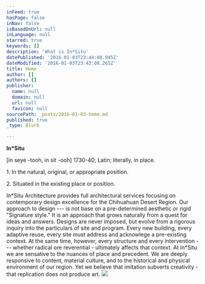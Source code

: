 ```yaml
---
inFeed: true
hasPage: false
inNav: false
isBasedOnUrl: null
inLanguage: null
starred: true
keywords: []
description: 'What is In*Situ'
datePublished: '2016-01-03T23:44:00.945Z'
dateModified: '2016-01-03T23:43:08.265Z'
title: Home
author: []
authors: []
publisher:
  name: null
  domain: null
  url: null
  favicon: null
sourcePath: _posts/2016-01-03-home.md
published: true
_type: Blurb

---
```

**In\*Situ**

\[in seye -tooh, in sit -ooh\] 
1730-40; Latin; literally, in place.

1\. In the natural, original, or appropriate position. 

2\. Situated in the existing place or position.

In\*Situ Architecture provides full architectural services focusing on contemporary design excellence for the Chihuahuan Desert Region. Our approach to design --- is not base on a pre-determined aesthetic or rigid "Signature style." It is an approach that grows naturally from a quest for ideas and answers. Designs are never imposed, but evolve from a rigorous inquiry into the particulars of site and program. Every new building, every adaptive reuse, every site must address and acknowlege a pre-existing context. At the same time, however, every structure and every intervention --- whether radical ore reverential - ultimately affects that context. At In\*Situ we are sensative to the nuances of place and precedent. We are deeply responsive to content, material culture, and to the historical and physical environment of our region. Yet we believe that imitation subverts creativity - that replication does not produce art.
![](https://the-grid-user-content.s3-us-west-2.amazonaws.com/f1c18e93-54a0-4f3f-a950-ecf0d2e1bcdf.jpg)